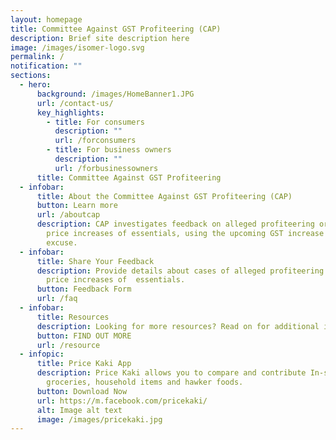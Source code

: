 ```yaml
---
layout: homepage
title: Committee Against GST Profiteering (CAP)
description: Brief site description here
image: /images/isomer-logo.svg
permalink: /
notification: ""
sections:
  - hero:
      background: /images/HomeBanner1.JPG
      url: /contact-us/
      key_highlights:
        - title: For consumers
          description: ""
          url: /forconsumers
        - title: For business owners
          description: ""
          url: /forbusinessowners
      title: Committee Against GST Profiteering
  - infobar:
      title: About the Committee Against GST Profiteering (CAP)
      button: Learn more
      url: /aboutcap
      description: CAP investigates feedback on alleged profiteering or unjustified
        price increases of essentials, using the upcoming GST increase as an
        excuse.
  - infobar:
      title: Share Your Feedback
      description: Provide details about cases of alleged profiteering or unjustified
        price increases of  essentials.
      button: Feedback Form
      url: /faq
  - infobar:
      title: Resources
      description: Looking for more resources? Read on for additional information.
      button: FIND OUT MORE
      url: /resource
  - infopic:
      title: Price Kaki App
      description: Price Kaki allows you to compare and contribute In-store prices of
        groceries, household items and hawker foods.
      button: Download Now
      url: https://m.facebook.com/pricekaki/
      alt: Image alt text
      image: /images/pricekaki.jpg
---
```

